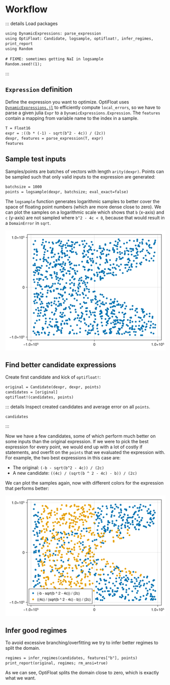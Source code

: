 # Workflow

::: details Load packages
```@example report
using DynamicExpressions: parse_expression
using OptiFloat: Candidate, logsample, optifloat!, infer_regimes, print_report
using Random

# FIXME: sometimes getting NaI in logsample
Random.seed!(1);
```
:::

## `Expression` definition

Define the expression you want to optimize. OptiFloat uses
[`DynamicExpressions.jl`](https://github.com/SymbolicML/DynamicExpressions.jl)
to efficiently compute `local_errors`, so we have to parse a given julia `Expr`
to a `DynamicExpressions.Expression`.  The `features` contain a mapping from
variable name to the index in a sample.
```@example report
T = Float16
expr = :((b * (-1) - sqrt(b^2 - 4c)) / (2c))
dexpr, features = parse_expression(T, expr)
features
```


## Sample test inputs

Samples/points are batches of vectors with length `arity(dexpr)`.
Points can be sampled such that only valid inputs to the expression are generated:
```@example report
batchsize = 1000
points = logsample(dexpr, batchsize; eval_exact=false)
```

The `logsample` function generates logarithmic samples to better cover the space
of floating point numbers (which are more dense close to zero). We can plot the
samples on a logarithmic scale which shows that `b` (x-axis) and `c` (y-axis) are not
sampled where `b^2 - 4c < 0`, because that would result in a `DomainError` in
`sqrt`.

![](samples.png)


## Find better candidate expressions

Create first candidate and kick of `optifloat!`:
```@example report
original = Candidate(dexpr, dexpr, points)
candidates = [original]
optifloat!(candidates, points)
```

::: details Inspect created candidates and average error on all `points`.
```@repl report
candidates
```
:::

Now we have a few candidates, some of which perform much better on some inputs
than the original expression. If we were to pick the best expression for every
point, we would end up with a lot of costly if statements, and overfit on the
`points` that we evaluated the expression with.  For example, the two best
expressions in this case are:
- The original: `(-b - sqrt(b^2 - 4c)) / (2c)`
- A new candidate: `((4c) / (sqrt(b ^ 2 - 4c) - b)) / (2c)`

We can plot the samples again, now with different colors for the expression that performs better:

![](samples-compare.png)


## Infer good regimes

To avoid excessive branching/overfitting we try to infer better regimes to split the domain.
```@example report
regimes = infer_regimes(candidates, features["b"], points)
print_report(original, regimes; rm_ansi=true)
```

As we can see, OptiFloat splits the domain close to zero, which is exactly what we want.
